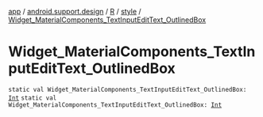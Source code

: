 [app](../../../index.md) / [android.support.design](../../index.md) / [R](../index.md) / [style](index.md) / [Widget_MaterialComponents_TextInputEditText_OutlinedBox](./-widget_-material-components_-text-input-edit-text_-outlined-box.md)

# Widget_MaterialComponents_TextInputEditText_OutlinedBox

`static val Widget_MaterialComponents_TextInputEditText_OutlinedBox: `[`Int`](https://kotlinlang.org/api/latest/jvm/stdlib/kotlin/-int/index.html)
`static val Widget_MaterialComponents_TextInputEditText_OutlinedBox: `[`Int`](https://kotlinlang.org/api/latest/jvm/stdlib/kotlin/-int/index.html)